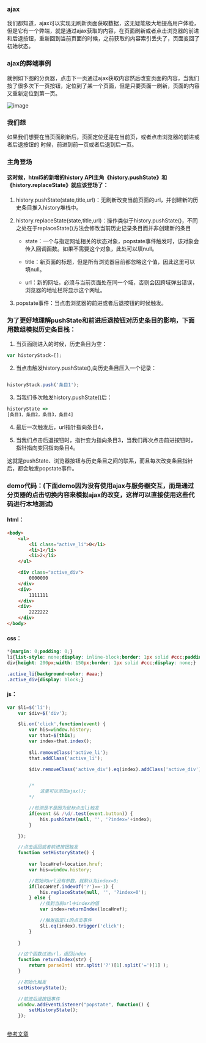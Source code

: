 ### ajax
我们都知道，ajax可以实现无刷新页面获取数据，这无疑能极大地提高用户体验，但是它有一个弊端，就是通过ajax获取的内容，在页面刷新或者点击浏览器的前进和后退按钮，重新回到当前页面的时候，之前获取的内容索引丢失了，页面变回了初始状态。
### ajax的弊端事例
就例如下图的分页器，点击下一页通过ajax获取内容然后改变页面的内容，当我们按了很多次下一页按钮，定位到了某一个页面，但是只要页面一刷新，页面的内容又重新定位到第一页。

![image](http://note.youdao.com/yws/api/personal/file/4577909FE1C24D80B2C5FAD6ABD2F786?method=download&shareKey=8aab9f4fb9bd4678a6d3cd16b8ec280b)

### 我们想
如果我们想要在当页面刷新后，页面定位还是在当前页，或者点击浏览器的前进或者后退按钮的 时候，前进到前一页或者后退到后一页。


### 主角登场
#### 这时候，html5的新增的history API主角《history.pushState》和《history.replaceState》就应该登场了：

1. history.pushState(state,title,url)：无刷新改变当前页面的url，并创建新的历史条目推入history堆栈中。


2. history.replaceState(state,title,url)：操作类似于history.pushState()，不同之处在于replaceState()方法会修改当前历史记录条目而并非创建新的条目

    - state：一个与指定网址相关的状态对象，popstate事件触发时，该对象会传入回调函数。如果不需要这个对象，此处可以填null。

    - title：新页面的标题，但是所有浏览器目前都忽略这个值，因此这里可以填null。

    - url：新的网址，必须与当前页面处在同一个域，否则会因跨域弹出错误，浏览器的地址栏将显示这个网址。


3. popstate事件：当点击浏览器的前进或者后退按钮的时候触发。

### 为了更好地理解pushState和前进后退按钮对历史条目的影响，下面用数组模拟历史条目栈：

1. 当页面刚进入的时候，历史条目为空：

```js
var historyStack=[];
```

2. 当点击触发history.pushState(),向历史条目压入一个记录：

```js

historyStack.push('条目1');

```

3. 当我们多次触发history.pushState()后：

```js
historyState =>
[条目1，条目2，条目3，条目4]

```

4. 最后一次触发后，url指针指向条目4，


5. 当我们点击后退按钮时，指针变为指向条目3，当我们再次点击前进按钮时，指针指向变回指向条目4。


这就是pushState、浏览器按钮与历史条目之间的联系，而且每次改变条目指针后，都会触发popstate事件。



### demo代码：(**下面demo因为没有使用ajax与服务器交互，而是通过分页器的点击切换内容来模拟ajax的改变，这样可以直接使用这些代码进行本地测试**)

#### html：
```html
<body>
	<ul>
		<li class="active_li">0</li>
		<li>1</li>
		<li>2</li>
	</ul>

	<div class="active_div">
		0000000
	</div>
	<div>
		1111111
	</div>
	<div>
		2222222
	</div>
</body>
```
#### css：
```css
*{margin: 0;padding: 0;}
li{list-style: none;display: inline-block;border: 1px solid #ccc;padding: 5px 10px;}
div{height: 200px;width: 150px;border: 1px solid #ccc;display: none;}

.active_li{background-color: #aaa;}
.active_div{display: block;}
```

#### js：
```js
var $li=$('li');
	var $div=$('div');

	$li.on('click',function(event) {
		var his=window.history;
		var that=$(this);
		var index=that.index();
		
		$li.removeClass('active_li');
		that.addClass('active_li');

		$div.removeClass('active_div').eq(index).addClass('active_div');


		/*
			这里可以添加ajax();
		*/

		//检测是不是因为鼠标点击li触发
		if(event && /\d/.test(event.button)) {
			his.pushState(null, '', '?index='+index);
		}	

	});

	//点击返回或者前进按钮触发
	function setHistoryState() {
		
		var locaHref=location.href;
		var his=window.history;

		//初始时url没有参数，就默认为index=0;
		if(locaHref.indexOf('?')==-1) {
			his.replaceState(null, '', '?index=0');
		} else {	
			//找到当前url中index的值
			var index=returnIndex(locaHref);

			//触发指定li的点击事件
			$li.eq(index).trigger('click');
		}
		
	}

	//这个函数过滤url，返回index
	function returnIndex(str) {
		return parseInt( str.split('?')[1].split('=')[1] );
	}

	//初始化触发
	setHistoryState();

	//前进后退按钮事件
	window.addEventListener("popstate", function() {
        setHistoryState();                          
    });
    
```


[参考文章](http://www.zhangxinxu.com/wordpress/2013/06/html5-history-api-pushstate-replacestate-ajax/)

